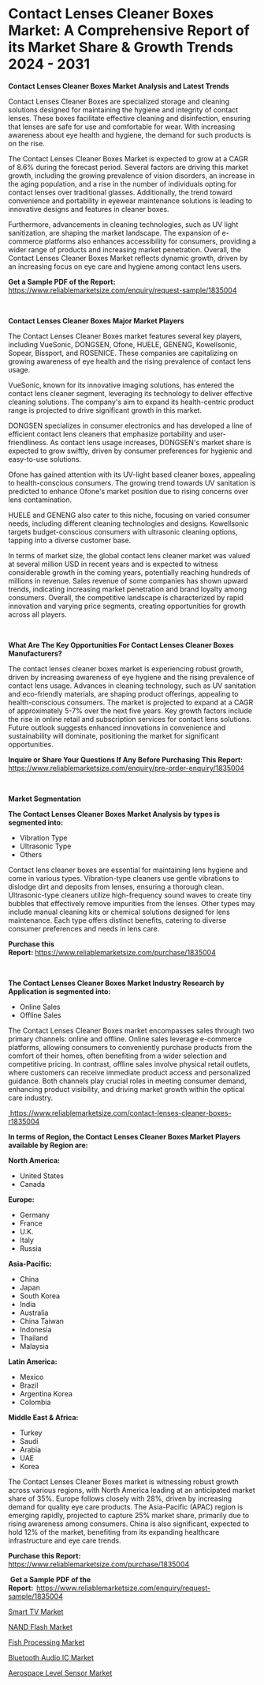 <p><h1>Contact Lenses Cleaner Boxes Market: A Comprehensive Report of its Market Share & Growth Trends 2024 - 2031</h1></p><p><strong>Contact Lenses Cleaner Boxes Market Analysis and Latest Trends</strong></p>
<p><p>Contact Lenses Cleaner Boxes are specialized storage and cleaning solutions designed for maintaining the hygiene and integrity of contact lenses. These boxes facilitate effective cleaning and disinfection, ensuring that lenses are safe for use and comfortable for wear. With increasing awareness about eye health and hygiene, the demand for such products is on the rise.</p><p>The Contact Lenses Cleaner Boxes Market is expected to grow at a CAGR of 8.6% during the forecast period. Several factors are driving this market growth, including the growing prevalence of vision disorders, an increase in the aging population, and a rise in the number of individuals opting for contact lenses over traditional glasses. Additionally, the trend toward convenience and portability in eyewear maintenance solutions is leading to innovative designs and features in cleaner boxes.</p><p>Furthermore, advancements in cleaning technologies, such as UV light sanitization, are shaping the market landscape. The expansion of e-commerce platforms also enhances accessibility for consumers, providing a wider range of products and increasing market penetration. Overall, the Contact Lenses Cleaner Boxes Market reflects dynamic growth, driven by an increasing focus on eye care and hygiene among contact lens users.</p></p>
<p><strong>Get a Sample PDF of the Report:&nbsp;</strong> <a href="https://www.reliablemarketsize.com/enquiry/request-sample/1835004?utm_campaign=1779&utm_medium=2&utm_source=Github&utm_content=ia&utm_term=19102024&utm_id=contact-lenses-cleaner-boxes">https://www.reliablemarketsize.com/enquiry/request-sample/1835004</a></p>
<p>&nbsp;</p>
<p><strong>Contact Lenses Cleaner Boxes Major Market Players</strong></p>
<p><p>The Contact Lenses Cleaner Boxes market features several key players, including VueSonic, DONGSEN, Ofone, HUELE, GENENG, Kowellsonic, Sopear, Bissport, and ROSENICE. These companies are capitalizing on growing awareness of eye health and the rising prevalence of contact lens usage.</p><p>VueSonic, known for its innovative imaging solutions, has entered the contact lens cleaner segment, leveraging its technology to deliver effective cleaning solutions. The company's aim to expand its health-centric product range is projected to drive significant growth in this market.</p><p>DONGSEN specializes in consumer electronics and has developed a line of efficient contact lens cleaners that emphasize portability and user-friendliness. As contact lens usage increases, DONGSEN's market share is expected to grow swiftly, driven by consumer preferences for hygienic and easy-to-use solutions.</p><p>Ofone has gained attention with its UV-light based cleaner boxes, appealing to health-conscious consumers. The growing trend towards UV sanitation is predicted to enhance Ofone's market position due to rising concerns over lens contamination.</p><p>HUELE and GENENG also cater to this niche, focusing on varied consumer needs, including different cleaning technologies and designs. Kowellsonic targets budget-conscious consumers with ultrasonic cleaning options, tapping into a diverse customer base.</p><p>In terms of market size, the global contact lens cleaner market was valued at several million USD in recent years and is expected to witness considerable growth in the coming years, potentially reaching hundreds of millions in revenue. Sales revenue of some companies has shown upward trends, indicating increasing market penetration and brand loyalty among consumers. Overall, the competitive landscape is characterized by rapid innovation and varying price segments, creating opportunities for growth across all players.</p></p>
<p>&nbsp;</p>
<p><strong>What Are The Key Opportunities For Contact Lenses Cleaner Boxes Manufacturers?</strong></p>
<p><p>The contact lenses cleaner boxes market is experiencing robust growth, driven by increasing awareness of eye hygiene and the rising prevalence of contact lens usage. Advances in cleaning technology, such as UV sanitation and eco-friendly materials, are shaping product offerings, appealing to health-conscious consumers. The market is projected to expand at a CAGR of approximately 5-7% over the next five years. Key growth factors include the rise in online retail and subscription services for contact lens solutions. Future outlook suggests enhanced innovations in convenience and sustainability will dominate, positioning the market for significant opportunities.</p></p>
<p><strong>Inquire or Share Your Questions If Any Before Purchasing This Report:</strong> <a href="https://www.reliablemarketsize.com/enquiry/pre-order-enquiry/1835004?utm_campaign=1779&utm_medium=2&utm_source=Github&utm_content=ia&utm_term=19102024&utm_id=contact-lenses-cleaner-boxes">https://www.reliablemarketsize.com/enquiry/pre-order-enquiry/1835004</a></p>
<p>&nbsp;</p>
<p><strong>Market Segmentation</strong></p>
<p><strong>The Contact Lenses Cleaner Boxes Market Analysis by types is segmented into:</strong></p>
<p><ul><li>Vibration Type</li><li>Ultrasonic Type</li><li>Others</li></ul></p>
<p><p>Contact lens cleaner boxes are essential for maintaining lens hygiene and come in various types. Vibration-type cleaners use gentle vibrations to dislodge dirt and deposits from lenses, ensuring a thorough clean. Ultrasonic-type cleaners utilize high-frequency sound waves to create tiny bubbles that effectively remove impurities from the lenses. Other types may include manual cleaning kits or chemical solutions designed for lens maintenance. Each type offers distinct benefits, catering to diverse consumer preferences and needs in lens care.</p></p>
<p><strong>Purchase this Report:&nbsp;</strong><a href="https://www.reliablemarketsize.com/purchase/1835004?utm_campaign=1779&utm_medium=2&utm_source=Github&utm_content=ia&utm_term=19102024&utm_id=contact-lenses-cleaner-boxes">https://www.reliablemarketsize.com/purchase/1835004</a></p>
<p>&nbsp;</p>
<p><strong>The Contact Lenses Cleaner Boxes Market Industry Research by Application is segmented into:</strong></p>
<p><ul><li>Online Sales</li><li>Offline Sales</li></ul></p>
<p><p>The Contact Lenses Cleaner Boxes market encompasses sales through two primary channels: online and offline. Online sales leverage e-commerce platforms, allowing consumers to conveniently purchase products from the comfort of their homes, often benefiting from a wider selection and competitive pricing. In contrast, offline sales involve physical retail outlets, where customers can receive immediate product access and personalized guidance. Both channels play crucial roles in meeting consumer demand, enhancing product visibility, and driving market growth within the optical care industry.</p></p>
<p><a href="https://www.reliablemarketsize.com/contact-lenses-cleaner-boxes-r1835004?utm_campaign=1779&utm_medium=2&utm_source=Github&utm_content=ia&utm_term=19102024&utm_id=contact-lenses-cleaner-boxes">&nbsp;https://www.reliablemarketsize.com/contact-lenses-cleaner-boxes-r1835004</a></p>
<p><strong>In terms of Region, the Contact Lenses Cleaner Boxes Market Players available by Region are:</strong></p>
<p>
    <p> <strong> North America: </strong>
        <ul>
            <li>United States</li>
            <li>Canada</li>
        </ul>
        </p> 
    <p> <strong> Europe: </strong>
        <ul>
            <li>Germany</li>
            <li>France</li>
            <li>U.K.</li>
            <li>Italy</li>
            <li>Russia</li>
        </ul>
        </p> 
    <p> <strong> Asia-Pacific: </strong>
        <ul>
            <li>China</li>
            <li>Japan</li>
            <li>South Korea</li>
            <li>India</li>
            <li>Australia</li>
            <li>China Taiwan</li>
            <li>Indonesia</li>
            <li>Thailand</li>
            <li>Malaysia</li>
        </ul>
        </p> 
    <p> <strong> Latin America: </strong>
        <ul>
            <li>Mexico</li>
            <li>Brazil</li>
            <li>Argentina Korea</li>
            <li>Colombia</li>
        </ul>
        </p> 
    <p> <strong> Middle East & Africa: </strong>
        <ul>
            <li>Turkey</li>
            <li>Saudi</li>
            <li>Arabia</li>
            <li>UAE</li>
            <li>Korea</li>
        </ul>
    </p>
    </p>
<p><p>The Contact Lenses Cleaner Boxes market is witnessing robust growth across various regions, with North America leading at an anticipated market share of 35%. Europe follows closely with 28%, driven by increasing demand for quality eye care products. The Asia-Pacific (APAC) region is emerging rapidly, projected to capture 25% market share, primarily due to rising awareness among consumers. China is also significant, expected to hold 12% of the market, benefiting from its expanding healthcare infrastructure and eye care trends.</p></p>
<p><strong>Purchase this Report: </strong><a href="https://www.reliablemarketsize.com/purchase/1835004?utm_campaign=1779&utm_medium=2&utm_source=Github&utm_content=ia&utm_term=19102024&utm_id=contact-lenses-cleaner-boxes">https://www.reliablemarketsize.com/purchase/1835004</a></p>
<p>&nbsp;<strong>Get a Sample PDF of the Report:&nbsp;&nbsp;</strong><a href="https://www.reliablemarketsize.com/enquiry/request-sample/1835004?utm_campaign=1779&utm_medium=2&utm_source=Github&utm_content=ia&utm_term=19102024&utm_id=contact-lenses-cleaner-boxes">https://www.reliablemarketsize.com/enquiry/request-sample/1835004</a></p>
<p><strong></strong></p>
<p><p><a href="https://www.linkedin.com/pulse/smart-tv-value-chain-analysis-from-raw-materials-end-user-xyjgc?utm_campaign=1779&utm_medium=2&utm_source=Github&utm_content=ia&utm_term=19102024&utm_id=contact-lenses-cleaner-boxes">Smart TV Market</a></p><p><a href="https://www.linkedin.com/pulse/analyzing-global-nand-flash-market-growth-prospects-future-leayc?utm_campaign=1779&utm_medium=2&utm_source=Github&utm_content=ia&utm_term=19102024&utm_id=contact-lenses-cleaner-boxes">NAND Flash Market</a></p><p><a href="https://www.linkedin.com/pulse/fish-processing-momentum-charting-57-cagr-path-2024-2031-lew3e?utm_campaign=1779&utm_medium=2&utm_source=Github&utm_content=ia&utm_term=19102024&utm_id=contact-lenses-cleaner-boxes">Fish Processing Market</a></p><p><a href="https://www.linkedin.com/pulse/regulatory-landscape-its-influence-global-bluetooth-audio-ic-l49uc?utm_campaign=1779&utm_medium=2&utm_source=Github&utm_content=ia&utm_term=19102024&utm_id=contact-lenses-cleaner-boxes">Bluetooth Audio IC Market</a></p><p><a href="https://www.linkedin.com/pulse/future-aerospace-level-sensor-market-global-forecast-x7vgc?utm_campaign=1779&utm_medium=2&utm_source=Github&utm_content=ia&utm_term=19102024&utm_id=contact-lenses-cleaner-boxes">Aerospace Level Sensor Market</a></p></p>